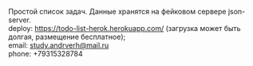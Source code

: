Простой список задач. Данные хранятся на фейковом сервере json-server. <br>
deploy: https://todo-list-herok.herokuapp.com/  (загрузка может быть долгая, размещение бесплатное); <br>
email: study.andrverh@mail.ru <br>
phone: +79315328784
